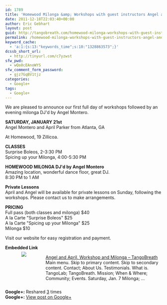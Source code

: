 ```yaml
---
id: 1789
title: 'Homewood Milonga &amp; Workshops with guest instructors Angel and April!'
date: 2011-12-18T22:03:40+00:00
author: Eric Gebhart
layout: post
guid: http://tangobreath.com/homewood-milonga-workshops-with-guest-instructors-angel-and-april-3/
permalink: /homewood-milonga-workshops-with-guest-instructors-angel-and-april-3/
keyword_cache:
  - 'a:1:{s:13:"keywords_time";s:10:"1328863573";}'
dcssb_short_url:
  - http://tinyurl.com/c7yzwst
sfw_pwd:
  - wQo8cEAnoWYS
sfw_comment_form_password:
  - gjz7GqBV1tjz
categories:
  - Google+
tags:
  - Google+
---
```

We are pleased to announce our first full day of workshops followed by an  
evening milonga DJ'd by Angel Montero.

**SATURDAY, JANUARY 21st**  
Angel Montero and April Parker from Atlanta, GA

At Homewood, 19 Zillicoa.

**CLASSES**  
Surprise Boleos, 2-3:30 PM  
Spicing up your Milonga, 4:00-5:30 PM

**HOMEWOOD MILONGA DJ'd by Angel Montero**  
Amazing location, wonderful dance floor, great DJ.   
8:30 PM to 1 AM

**Private Lessons**  
April and Angel will be available for private lessons on Sunday, following the workshops. Please contact us to make arrangements. 

**PRICING**  
Full pass (both classes and milonga) $40   
A la Carte "Surprise Boleos" $25   
A la Carte "Spicing up your Milonga" $25   
Milonga $10

Visit our website for easy registration and payment.

<p style='clear:both;'>
  <p style='margin-bottom:5px;'>
    <strong>Embedded Link</strong>
  </p>
  
  <div style='height:120px;width:120px;overflow:hidden;float:left;margin-top:0px;padding-top:0px;margin-right:10px;vertical-align:top;text-align:center;clear:both;'>
    <img style='max-width:none;' src='http://images0-focus-opensocial.googleusercontent.com/gadgets/proxy?container=focus&#038;gadget=a&#038;resize_h=100&#038;url=http%3A%2F%2Ftangobreath.com%2Fwp-content%2Fthemes%2Ftwentyeleven%2Fimages%2FTangoBreath_white_small.jpg' border='0' />
  </div>
  
  <p>
    <a href='http://tangobreath.com/angel-and-april-workshop-and-milonga/'>Angel and April, Workshop and Milonga &#8211; TangoBreath</a><br /> Main menu. Skip to primary content. Skip to secondary content. Contact; About Us. Testimonials. What is. TangoLab; TangoBreath. Mission; When & Where; Community; Events. Saturday, Jan. 7 Milonga; &#8230;
  </p>
  
  <p style='clear:both;'>
    <strong>Google+:</strong> Reshared <a href='https://plus.google.com/113145648275577627533/posts/ZAv57Vv76xj' target='_new'>3</a> times<br /> <strong>Google+:</strong> <a href='https://plus.google.com/113145648275577627533/posts/ZAv57Vv76xj' target='_new'>View post on Google+</a>
  </p>